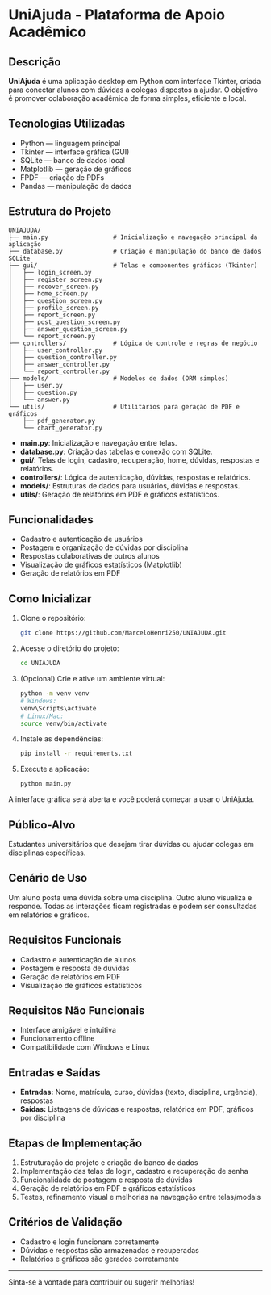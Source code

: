 # UniAjuda - Plataforma de Apoio Acadêmico

## Descrição

**UniAjuda** é uma aplicação desktop em Python com interface Tkinter, criada para conectar alunos com dúvidas a colegas dispostos a ajudar. O objetivo é promover colaboração acadêmica de forma simples, eficiente e local.

## Tecnologias Utilizadas

- Python — linguagem principal
- Tkinter — interface gráfica (GUI)
- SQLite — banco de dados local
- Matplotlib — geração de gráficos
- FPDF — criação de PDFs
- Pandas — manipulação de dados

## Estrutura do Projeto

```
UNIAJUDA/
├── main.py                  # Inicialização e navegação principal da aplicação
├── database.py              # Criação e manipulação do banco de dados SQLite
├── gui/                     # Telas e componentes gráficos (Tkinter)
│   ├── login_screen.py
│   ├── register_screen.py
│   ├── recover_screen.py
│   ├── home_screen.py
│   ├── question_screen.py
│   ├── profile_screen.py
│   ├── report_screen.py
│   ├── post_question_screen.py
│   ├── answer_question_screen.py
│   └── report_screen.py
├── controllers/             # Lógica de controle e regras de negócio
│   ├── user_controller.py
│   ├── question_controller.py
│   ├── answer_controller.py
│   └── report_controller.py
├── models/                  # Modelos de dados (ORM simples)
│   ├── user.py
│   ├── question.py
│   └── answer.py
└── utils/                   # Utilitários para geração de PDF e gráficos
    ├── pdf_generator.py
    └── chart_generator.py
```

- **main.py**: Inicialização e navegação entre telas.
- **database.py**: Criação das tabelas e conexão com SQLite.
- **gui/**: Telas de login, cadastro, recuperação, home, dúvidas, respostas e relatórios.
- **controllers/**: Lógica de autenticação, dúvidas, respostas e relatórios.
- **models/**: Estruturas de dados para usuários, dúvidas e respostas.
- **utils/**: Geração de relatórios em PDF e gráficos estatísticos.

## Funcionalidades

- Cadastro e autenticação de usuários
- Postagem e organização de dúvidas por disciplina
- Respostas colaborativas de outros alunos
- Visualização de gráficos estatísticos (Matplotlib)
- Geração de relatórios em PDF

## Como Inicializar

1. Clone o repositório:
    ```bash
    git clone https://github.com/MarceloHenri250/UNIAJUDA.git
    ```
2. Acesse o diretório do projeto:
    ```bash
    cd UNIAJUDA
    ```
3. (Opcional) Crie e ative um ambiente virtual:
    ```bash
    python -m venv venv
    # Windows:
    venv\Scripts\activate
    # Linux/Mac:
    source venv/bin/activate
    ```
4. Instale as dependências:
    ```bash
    pip install -r requirements.txt
    ```
5. Execute a aplicação:
    ```bash
    python main.py
    ```

A interface gráfica será aberta e você poderá começar a usar o UniAjuda.

## Público-Alvo

Estudantes universitários que desejam tirar dúvidas ou ajudar colegas em disciplinas específicas.

## Cenário de Uso

Um aluno posta uma dúvida sobre uma disciplina. Outro aluno visualiza e responde. Todas as interações ficam registradas e podem ser consultadas em relatórios e gráficos.

## Requisitos Funcionais

- Cadastro e autenticação de alunos
- Postagem e resposta de dúvidas
- Geração de relatórios em PDF
- Visualização de gráficos estatísticos

## Requisitos Não Funcionais

- Interface amigável e intuitiva
- Funcionamento offline
- Compatibilidade com Windows e Linux

## Entradas e Saídas

- **Entradas:** Nome, matrícula, curso, dúvidas (texto, disciplina, urgência), respostas  
- **Saídas:** Listagens de dúvidas e respostas, relatórios em PDF, gráficos por disciplina

## Etapas de Implementação

1. Estruturação do projeto e criação do banco de dados
2. Implementação das telas de login, cadastro e recuperação de senha
3. Funcionalidade de postagem e resposta de dúvidas
4. Geração de relatórios em PDF e gráficos estatísticos
5. Testes, refinamento visual e melhorias na navegação entre telas/modais

## Critérios de Validação

- Cadastro e login funcionam corretamente
- Dúvidas e respostas são armazenadas e recuperadas
- Relatórios e gráficos são gerados corretamente

---

Sinta-se à vontade para contribuir ou sugerir melhorias!
